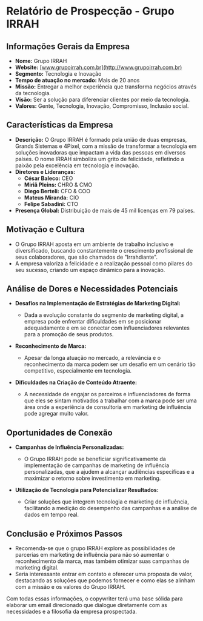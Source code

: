 # Relatório de Prospecção - Grupo IRRAH

## Informações Gerais da Empresa
- **Nome:** Grupo IRRAH
- **Website:** [www.grupoirrah.com.br](http://www.grupoirrah.com.br)
- **Segmento:** Tecnologia e Inovação
- **Tempo de atuação no mercado:** Mais de 20 anos
- **Missão:** Entregar a melhor experiência que transforma negócios através da tecnologia.
- **Visão:** Ser a solução para diferenciar clientes por meio da tecnologia.
- **Valores:** Gente, Tecnologia, Inovação, Compromisso, Inclusão social.

## Características da Empresa
- **Descrição:** O Grupo IRRAH é formado pela união de duas empresas, Grands Sistemas e 4Pixel, com a missão de transformar a tecnologia em soluções inovadoras que impactam a vida das pessoas em diversos países. O nome IRRAH simboliza um grito de felicidade, refletindo a paixão pela excelência em tecnologia e inovação.
- **Diretores e Lideranças:**
  - **César Baleco:** CEO
  - **Miriã Pleins:** CHRO & CMO
  - **Diego Berteli:** CFO & COO
  - **Mateus Miranda:** CIO
  - **Felipe Sabadini:** CTO
- **Presença Global:** Distribuição de mais de 45 mil licenças em 79 países.

## Motivação e Cultura
- O Grupo IRRAH aposta em um ambiente de trabalho inclusivo e diversificado, buscando constantemente o crescimento profissional de seus colaboradores, que são chamados de "Irrahdiante".
- A empresa valoriza a felicidade e a realização pessoal como pilares do seu sucesso, criando um espaço dinâmico para a inovação.

## Análise de Dores e Necessidades Potenciais
- **Desafios na Implementação de Estratégias de Marketing Digital:**
  - Dada a evolução constante do segmento de marketing digital, a empresa pode enfrentar dificuldades em se posicionar adequadamente e em se conectar com influenciadores relevantes para a promoção de seus produtos.
  
- **Reconhecimento de Marca:**
  - Apesar da longa atuação no mercado, a relevância e o reconhecimento da marca podem ser um desafio em um cenário tão competitivo, especialmente em tecnologia.
  
- **Dificuldades na Criação de Conteúdo Atraente:**
  - A necessidade de engajar os parceiros e influenciadores de forma que eles se sintam motivados a trabalhar com a marca pode ser uma área onde a experiência de consultoria em marketing de influência pode agregar muito valor.

## Oportunidades de Conexão
- **Campanhas de Influência Personalizadas:**
  - O Grupo IRRAH pode se beneficiar significativamente da implementação de campanhas de marketing de influência personalizadas, que a ajudem a alcançar audiências específicas e a maximizar o retorno sobre investimento em marketing.
  
- **Utilização de Tecnologia para Potencializar Resultados:**
  - Criar soluções que integrem tecnologia e marketing de influência, facilitando a medição do desempenho das campanhas e a análise de dados em tempo real.

## Conclusão e Próximos Passos
- Recomenda-se que o grupo IRRAH explore as possibilidades de parcerias em marketing de influência para não só aumentar o reconhecimento da marca, mas também otimizar suas campanhas de marketing digital.
- Seria interessante entrar em contato e oferecer uma proposta de valor, destacando as soluções que podemos fornecer e como elas se alinham com a missão e os valores do Grupo IRRAH.

Com todas essas informações, o copywriter terá uma base sólida para elaborar um email direcionado que dialogue diretamente com as necessidades e a filosofia da empresa prospectada.
